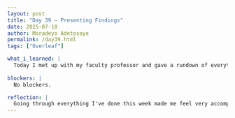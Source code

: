 ```yaml
---
layout: post
title: "Day 39 – Presenting Findings"
date: 2025-07-18
author: Moradeyo Adetosoye
permalink: /day39.html
tags: ["Overleaf"]

what_i_learned: |
  Today I met up with my faculty professor and gave a rundown of everything I accomplished this week. I presented my overleaf documents and the graphs I'd generated. He was happy with the work we'd all done. I also took part in the weekly team video.
  
blockers: |
  No blockers.

reflection: |
  Going through everything I've done this week made me feel very accomplished. Seeing my work compiled was nice. And getting the OK from my faculty mentor was also nice. I don't really like presenting my work though.
---
```


